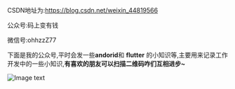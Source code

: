 

CSDN地址为:https://blog.csdn.net/weixin_44819566

公众号:码上变有钱

微信号:ohhzzZ77

下面是我的公众号,平时会发一些**andorid**和 **flutter** 的小知识等,主要用来记录工作开发中的一些小知识,**有喜欢的朋友可以扫描二维码咋们互相进步~**


![Image text](android/app/src/main/res/mipmap-hdpigzh.png)
